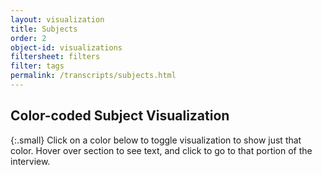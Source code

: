 ```yaml
---
layout: visualization
title: Subjects
order: 2
object-id: visualizations
filtersheet: filters
filter: tags
permalink: /transcripts/subjects.html
---
```


## Color-coded Subject Visualization

{:.small}
Click on a color below to toggle visualization to show just that color. Hover over section to see text, and click to go to that portion of the interview.
